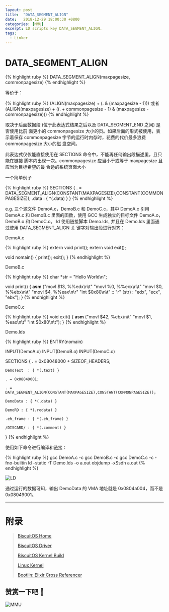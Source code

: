 ```yaml
---
layout: post
title:  "DATA_SEGMENT_ALIGN"
date:   2018-12-29 18:00:30 +0800
categories: [MMU]
excerpt: LD scripts key DATA_SEGMENT_ALIGN.
tags:
  - Linker
---
```


# DATA_SEGMENT_ALIGN

{% highlight ruby %}
DATA_SEGMENT_ALIGN(maxpagesize, commonpagesize)
{% endhighlight %}

等价于：

{% highlight ruby %}
(ALIGN(maxpagesize) + (. & (maxpagesize - 1)))
或者
(ALIGN(maxpagesize) + ((. + commonpagesize - 1) & (maxpagesize - commonpagesize)))
{% endhighlight %}

取决于后面数据段 (位于此表达式结果之后以及 DATA_SEGMENT_END 之间) 是否使用比前
面更小的 commonpagesize 大小的页。如果后面的形式被使用，表示着保存 
commonpagesize 字节的运行时内存时，花费的代价最多浪费 commonpagesize 大小的磁
盘空间。

此表达式仅仅能直接使用在 SECTIONS 命令中，不能再任何输出段描述里，且只能在链接
脚本内出现一次。commonpagesize 应当小于或等于 maxpagesize 且应当为目标希望的最
合适的系统页面大小

一个简单例子

{% highlight ruby %}
SECTIONS
{
    . = DATA_SEGMENT_ALIGN(CONSTANT(MAXPAGESIZE),CONSTANT(COMMONPAGESIZE));
    .data : { *(.data) }
}
{% endhighlight %}

e.g. 三个源文件 DemoA.c，DemoB.c 和 DemoC.c，其中 DemoA.c 引用 DemoA.c 和 
DemoB.c 里面的函数，使用 GCC 生成独立的目标文件 DemoA.o，DemoB.o 和 DemoC.o。
ld 使用链接脚本 Demo.lds, 并且在 Demo.lds 里面通过使用 DATA_SEGMENT_ALIGN 关
键字对输出段进行对齐：

DemoA.c

{% highlight ruby %}
extern void print();
extern void exit();

void nomain()
{
    print();
    exit();
}
{% endhighlight %}

DemoB.c

{% highlight ruby %}
char *str = "Hello World\n";

void print()
{
    __asm__ ("movl $13, %%edx\n\t"
             "movl %0, %%ecx\n\t"
             "movl $0, %%ebx\n\t"
             "movl $4, %%eax\n\r"
             "int $0x80\n\t"
             :: "r" (str) : "edx", "ecx", "ebx");
}
{% endhighlight %}

DemoC.c

{% highlight ruby %}
void exit()
{
    __asm__ ("movl $42, %ebx\n\t"
             "movl $1, %eax\n\t"
             "int $0x80\n\t");
}
{% endhighlight %}

Demo.lds 

{% highlight ruby %}
ENTRY(nomain)

INPUT(DemoA.o)
INPUT(DemoB.o)
INPUT(DemoC.o)

SECTIONS
{
    . = 0x08048000 + SIZEOF_HEADERS;

    DemoText  : { *(.text) }

    . = 0x08049001;

    . = DATA_SEGMENT_ALIGN(CONSTANT(MAXPAGESIZE),CONSTANT(COMMONPAGESIZE));

    DemoData : { *(.data) }

    DemoRD : { *(.rodata) }

    .eh_frame : { *(.eh_frame) }

    /DISCARD/ : { *(.comment) }
}
{% endhighlight %}

使用如下命令进行编译和链接：

{% highlight ruby %}
gcc DemoA.c -c
gcc DemoB.c -c
gcc DemoC.c -c -fno-builtin
ld -static -T Demo.lds -o a.out
objdump -xSsdh a.out
{% endhighlight %}

![LD](https://gitee.com/BiscuitOS_team/PictureSet/raw/Gitee/BiscuitOS/kernel/BUD000028.png)

通过运行的数据可知，输出 DemoData 的 VMA 地址就是 0x0804a004，而不是 
0x08049001。

-----------------------------------------------

# <span id="附录">附录</span>

> [BiscuitOS Home](https://biscuitos.github.io/)
>
> [BiscuitOS Driver](https://biscuitos.github.io/blog/BiscuitOS_Catalogue/)
>
> [BiscuitOS Kernel Build](https://biscuitos.github.io/blog/Kernel_Build/)
>
> [Linux Kernel](https://www.kernel.org/)
>
> [Bootlin: Elixir Cross Referencer](https://elixir.bootlin.com/linux/latest/source)

## 赞赏一下吧 🙂

![MMU](https://gitee.com/BiscuitOS_team/PictureSet/raw/Gitee/BiscuitOS/kernel/HAB000036.jpg)
